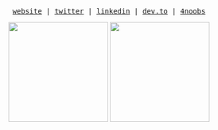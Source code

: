 <p align="center">
  <samp>
    <a href="https://citadin.tech/">website</a> |
    <a href="https://twitter.com/devcitadin">twitter</a> |
    <a href="https://linkedin.com/in/rodrigobcitadin">linkedin</a> |
    <a href="https://dev.to/rodrigocitadin">dev.to</a> |
    <a href="https://github.com/he4rt/4noobs">4noobs</a>
  </samp>
</p>

<div align="center">
  <img height="200em" src="https://github-readme-stats.vercel.app/api/top-langs/?username=rodrigocitadin&langs_count=10&layout=compact">
  <img height="200em" src="https://github-readme-stats.vercel.app/api?username=rodrigocitadin">
</div>
